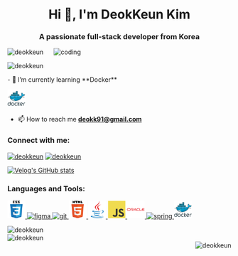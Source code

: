 <h1 align="center">Hi 👋, I'm DeokKeun Kim</h1>
<h3 align="center">A passionate full-stack developer from Korea</h3>
<img align="right" alt="coding" width="400" src="https://cdn.dribbble.com/users/1162077/screenshots/3848914/programmer.gif">

<p align="left"> <img src="https://komarev.com/ghpvc/?username=deokkeun&label=Profile%20views&color=0e75b6&style=flat" alt="deokkeun" /> 
<p align="left"> <img src="https://hits.seeyoufarm.com/api/count/incr/badge.svg?url=https%3A%2F%2Fgithub.com%2Fdeokkeun&count_bg=%2379C83D&title_bg=%23555555&icon=&icon_color=%23E7E7E7&title=hits&edge_flat=false" alt="deokkeun" /> 

<div align="left">
- 🌱 I’m currently learning **Docker**<p align="left"> <a href="https://www.docker.com/" target="_blank" rel="noreferrer"> <img src="https://raw.githubusercontent.com/devicons/devicon/master/icons/docker/docker-original-wordmark.svg" alt="docker" width="40" height="40"/> </a> </p>


- 📫 How to reach me **deokk91@gmail.com**

<h3 align="left">Connect with me:</h3>
<p align="left">
<a href="https://instagram.com/deokkeun" target="blank"><img align="center" src="https://raw.githubusercontent.com/rahuldkjain/github-profile-readme-generator/master/src/images/icons/Social/instagram.svg" alt="deokkeun" height="30" width="40" /></a>
<a href="https://velog.io/@deokkeun" target="blank"><img align="center" src="https://velog.velcdn.com/images/soojung318/post/7a7926b3-649b-4e92-b4c5-0a91a3467bf9/image.jpg" alt="deokkeun" height="30" width="30" /></a>
</p>

[![Velog's GitHub stats](https://velog-readme-stats.vercel.app/api?name=deokkeun)](https://velog.io/@deokkeun/velog-readme-stats)



<h3 align="left">Languages and Tools:</h3>
<p align="left"> <a href="https://www.w3schools.com/css/" target="_blank" rel="noreferrer"> <img src="https://raw.githubusercontent.com/devicons/devicon/master/icons/css3/css3-original-wordmark.svg" alt="css3" width="40" height="40"/> </a> <a href="https://www.figma.com/" target="_blank" rel="noreferrer"> <img src="https://www.vectorlogo.zone/logos/figma/figma-icon.svg" alt="figma" width="40" height="40"/> </a> <a href="https://git-scm.com/" target="_blank" rel="noreferrer"> <img src="https://www.vectorlogo.zone/logos/git-scm/git-scm-icon.svg" alt="git" width="40" height="40"/> </a> <a href="https://www.w3.org/html/" target="_blank" rel="noreferrer"> <img src="https://raw.githubusercontent.com/devicons/devicon/master/icons/html5/html5-original-wordmark.svg" alt="html5" width="40" height="40"/> </a> <a href="https://www.java.com" target="_blank" rel="noreferrer"> <img src="https://raw.githubusercontent.com/devicons/devicon/master/icons/java/java-original.svg" alt="java" width="40" height="40"/> </a> <a href="https://developer.mozilla.org/en-US/docs/Web/JavaScript" target="_blank" rel="noreferrer"> <img src="https://raw.githubusercontent.com/devicons/devicon/master/icons/javascript/javascript-original.svg" alt="javascript" width="40" height="40"/> </a> <a href="https://www.oracle.com/" target="_blank" rel="noreferrer"> <img src="https://raw.githubusercontent.com/devicons/devicon/master/icons/oracle/oracle-original.svg" alt="oracle" width="40" height="40"/> </a> <a href="https://spring.io/" target="_blank" rel="noreferrer"> <img src="https://www.vectorlogo.zone/logos/springio/springio-icon.svg" alt="spring" width="40" height="40"/> </a> 
 <a href="https://www.docker.com/" target="_blank" rel="noreferrer"> <img src="https://raw.githubusercontent.com/devicons/devicon/master/icons/docker/docker-original-wordmark.svg" alt="docker" width="40" height="40"/> </a>
</p>

</div>

<div>
<img align="left" src="https://github-readme-stats.vercel.app/api/top-langs/?username=deokkeun&langs_count=8" alt="deokkeun" />
<br>

<img align="center" src="https://github-readme-stats.vercel.app/api?username=deokkeun&show_icons=true&locale=en" alt="deokkeun" />
<br>
<img align="right" src="https://github-readme-streak-stats.herokuapp.com/?user=deokkeun&" alt="deokkeun" />
</div>

